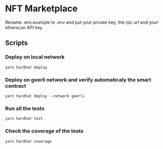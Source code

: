 # NFT Marketplace

Rename .env.example to .env and put your private key, the rpc url and your etherscan API key.

## Scripts 

### Deploy on local network

```
yarn hardhat deploy 
```

### Deploy on goerli network and verify automaticaly the smart contract

```
yarn hardhat deploy --network goerli
```
### Run all the tests 


```
yarn hardhat test
```

### Check the coverage of the tests


```
yarn hardhat coverage
```

